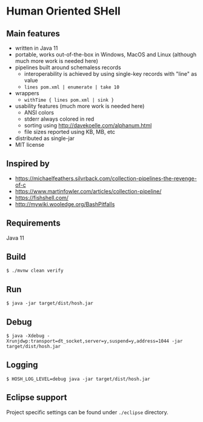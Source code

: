 # Human Oriented SHell

## Main features
- written in Java 11
- portable, works out-of-the-box in Windows, MacOS and Linux (although much more work is needed here)
- pipelines built around schemaless records
    - interoperability is achieved by using single-key records with "line" as value
    - `lines pom.xml | enumerate | take 10`
- wrappers
    - `withTime { lines pom.xml | sink }`
- usability features (much more work is needed here)
    - ANSI colors
    - stderr always colored in red
    - sorting using http://davekoelle.com/alphanum.html
    - file sizes reported using KB, MB, etc
- distributed as single-jar
- MIT license

## Inspired by
- https://michaelfeathers.silvrback.com/collection-pipelines-the-revenge-of-c
- https://www.martinfowler.com/articles/collection-pipeline/
- https://fishshell.com/
- http://mywiki.wooledge.org/BashPitfalls

## Requirements

Java 11

## Build

`$ ./mvnw clean verify`

## Run

`$ java -jar target/dist/hosh.jar`

## Debug

`$ java -Xdebug -Xrunjdwp:transport=dt_socket,server=y,suspend=y,address=1044 -jar target/dist/hosh.jar`

## Logging

`$ HOSH_LOG_LEVEL=debug java -jar target/dist/hosh.jar`

## Eclipse support

Project specific settings can be found under `./eclipse` directory.
